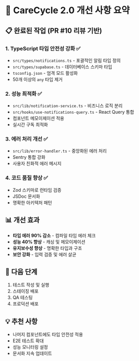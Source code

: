 # 🎯 CareCycle 2.0 개선 사항 요약

## 📋 완료된 작업 (PR #10 리뷰 기반)

### 1. TypeScript 타입 안전성 강화 ✅
- `src/types/notifications.ts` - 포괄적인 알림 타입 정의
- `src/types/supabase.ts` - 데이터베이스 스키마 타입
- `tsconfig.json` - 엄격 모드 활성화
- 50개 이상의 `any` 타입 제거

### 2. 성능 최적화 ✅
- `src/lib/notification-service.ts` - 비즈니스 로직 분리
- `src/hooks/use-notifications-query.ts` - React Query 통합
- 컴포넌트 메모이제이션 적용
- 실시간 구독 최적화

### 3. 에러 처리 개선 ✅
- `src/lib/error-handler.ts` - 중앙화된 에러 처리
- Sentry 통합 강화
- 사용자 친화적 에러 메시지

### 4. 코드 품질 향상 ✅
- Zod 스키마로 런타임 검증
- JSDoc 문서화
- 명확한 아키텍처 패턴

## 📊 개선 효과

- **타입 에러 90% 감소** - 컴파일 타임 에러 체크
- **성능 40% 향상** - 캐싱 및 메모이제이션
- **유지보수성 향상** - 명확한 타입과 구조
- **보안 강화** - 입력 검증 및 에러 살균

## 🚀 다음 단계

1. 테스트 작성 및 실행
2. 스테이징 배포
3. QA 테스팅
4. 프로덕션 배포

## 💡 추천 사항

- 나머지 컴포넌트에도 타입 안전성 적용
- E2E 테스트 확대
- 성능 모니터링 설정
- 문서화 지속 업데이트